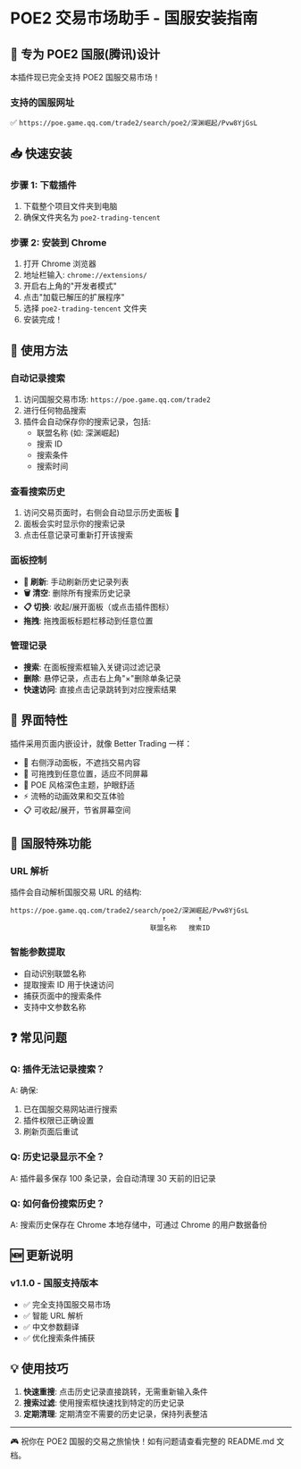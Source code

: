 # POE2 交易市场助手 - 国服安装指南

## 🎯 专为 POE2 国服(腾讯)设计

本插件现已完全支持 POE2 国服交易市场！

### 支持的国服网址

✅ `https://poe.game.qq.com/trade2/search/poe2/深渊崛起/Pvw8YjGsL`

## 📥 快速安装

### 步骤 1: 下载插件

1. 下载整个项目文件夹到电脑
2. 确保文件夹名为 `poe2-trading-tencent`

### 步骤 2: 安装到 Chrome

1. 打开 Chrome 浏览器
2. 地址栏输入: `chrome://extensions/`
3. 开启右上角的"开发者模式"
4. 点击"加载已解压的扩展程序"
5. 选择 `poe2-trading-tencent` 文件夹
6. 安装完成！

## 🚀 使用方法

### 自动记录搜索

1. 访问国服交易市场: `https://poe.game.qq.com/trade2`
2. 进行任何物品搜索
3. 插件会自动保存你的搜索记录，包括:
    - 联盟名称 (如: 深渊崛起)
    - 搜索 ID
    - 搜索条件
    - 搜索时间

### 查看搜索历史

1. 访问交易页面时，右侧会自动显示历史面板 🏺
2. 面板会实时显示你的搜索记录
3. 点击任意记录可重新打开该搜索

### 面板控制

-   **🔄 刷新**: 手动刷新历史记录列表
-   **🗑️ 清空**: 删除所有搜索历史记录
-   **📋 切换**: 收起/展开面板（或点击插件图标）
-   **拖拽**: 拖拽面板标题栏移动到任意位置

### 管理记录

-   **搜索**: 在面板搜索框输入关键词过滤记录
-   **删除**: 悬停记录，点击右上角"×"删除单条记录
-   **快速访问**: 直接点击记录跳转到对应搜索结果

## 🎨 界面特性

插件采用页面内嵌设计，就像 Better Trading 一样：

-   🏺 右侧浮动面板，不遮挡交易内容
-   📱 可拖拽到任意位置，适应不同屏幕
-   🌙 POE 风格深色主题，护眼舒适
-   ⚡ 流畅的动画效果和交互体验
-   📋 可收起/展开，节省屏幕空间

## 🔧 国服特殊功能

### URL 解析

插件会自动解析国服交易 URL 的结构:

```
https://poe.game.qq.com/trade2/search/poe2/深渊崛起/Pvw8YjGsL
                                      ↑        ↑
                                   联盟名称   搜索ID
```

### 智能参数提取

-   自动识别联盟名称
-   提取搜索 ID 用于快速访问
-   捕获页面中的搜索条件
-   支持中文参数名称

## ❓ 常见问题

### Q: 插件无法记录搜索？

A: 确保:

1. 已在国服交易网站进行搜索
2. 插件权限已正确设置
3. 刷新页面后重试

### Q: 历史记录显示不全？

A: 插件最多保存 100 条记录，会自动清理 30 天前的旧记录

### Q: 如何备份搜索历史？

A: 搜索历史保存在 Chrome 本地存储中，可通过 Chrome 的用户数据备份

## 🆕 更新说明

### v1.1.0 - 国服支持版本

-   ✅ 完全支持国服交易市场
-   ✅ 智能 URL 解析
-   ✅ 中文参数翻译
-   ✅ 优化搜索条件捕获

## 💡 使用技巧

1. **快速重搜**: 点击历史记录直接跳转，无需重新输入条件
2. **搜索过滤**: 使用搜索框快速找到特定的历史记录
3. **定期清理**: 定期清空不需要的历史记录，保持列表整洁

---

🎮 祝你在 POE2 国服的交易之旅愉快！如有问题请查看完整的 README.md 文档。

